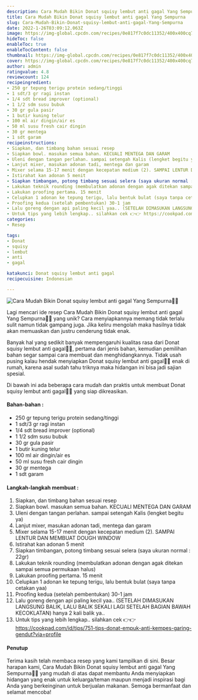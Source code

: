 ```yaml
---
description: Cara Mudah Bikin Donat squisy lembut anti gagal Yang Sempurna"
title: Cara Mudah Bikin Donat squisy lembut anti gagal Yang Sempurna
slug: Cara-Mudah-Bikin-Donat-squisy-lembut-anti-gagal-Yang-Sempurna
date: 2022-1-26T03:09:12.063Z
image: https://img-global.cpcdn.com/recipes/0e817f7c0dc11352/400x400cq70/photo.jpg
hideToc: false
enableToc: true
enableTocContent: false
thumbnail: https://img-global.cpcdn.com/recipes/0e817f7c0dc11352/400x400cq70/photo.jpg
cover: https://img-global.cpcdn.com/recipes/0e817f7c0dc11352/400x400cq70/photo.jpg
author: admin
ratingvalue: 4.8
reviewcount: 124
recipeingredient:
- 250 gr tepung terigu protein sedang/tinggi
- 1 sdt/3 gr ragi instan
- 1/4 sdt bread improver (optional)
- 1 1/2 sdm susu bubuk
- 30 gr gula pasir
- 1 butir kuning telur
- 100 ml air dingin/air es
- 50 ml susu fresh cair dingin
- 30 gr mentega
- 1 sdt garam
recipeinstructions:
- Siapkan, dan timbang bahan sesuai resep
- Siapkan bowl. masukan semua bahan. KECUALI MENTEGA DAN GARAM
- Uleni dengan tangan perlahan. sampai setengah Kalis (lengket begitu ya)
- Lanjut mixer, masukan adonan tadi, mentega dan garam
- Mixer selama 15-17 menit dengan kecepatan medium (2). SAMPAI LENTUR DAN MEMBUAT DOUGH WINDOW
- Istirahat kan adonan 5 menit
- Siapkan timbangan, potong timbang sesuai selera (saya ukuran normal : 22gr)
- Lakukan teknik rounding (membulatkan adonan dengan agak ditekan sampai semua permukaan halus)
- Lakukan proofing pertama. 15 menit
- Celupkan 1 adonan ke tepung terigu, lalu bentuk bulat (saya tanpa cetakan yaa)
- Proofing kedua (setelah pembentukan) 30-1 jam
- Lalu goreng dengan api paling kecil yaa.. (SETELAH DIMASUKAN LANGSUNG BALIK, LALU BALIK SEKALI LAGI SETELAH BAGIAN BAWAH KECOKLATAN) hanya 2 kali balik ya..
- Untuk tips yang lebih lengkap.. silahkan cek 👉👉 https://cookpad.com/id/tips/751-tips-donat-empuk-anti-kempes-garing-gendut?via=profile
categories:
- Resep

tags:
- Donat
- squisy
- lembut
- anti
- gagal

katakunci: Donat squisy lembut anti gagal
recipecuisine: Indonesian

---
```


![Cara Mudah Bikin Donat squisy lembut anti gagal Yang Sempurna👩‍🍳](https://img-global.cpcdn.com/recipes/0e817f7c0dc11352/400x400cq70/photo.jpg)

Lagi mencari ide resep Cara Mudah Bikin Donat squisy lembut anti gagal Yang Sempurna👩‍🍳 yang unik? Cara menyiapkannya memang tidak terlalu sulit namun tidak gampang juga. Jika keliru mengolah maka hasilnya tidak akan memuaskan dan justru cenderung tidak enak.

Banyak hal yang sedikit banyak mempengaruhi kualitas rasa dari Donat squisy lembut anti gagal👩‍🍳, pertama dari jenis bahan, kemudian pemilihan bahan segar sampai cara membuat dan menghidangkannya. Tidak usah pusing kalau hendak menyiapkan Donat squisy lembut anti gagal👩‍🍳 enak di rumah, karena asal sudah tahu triknya maka hidangan ini bisa jadi sajian spesial.

Di bawah ini ada beberapa cara mudah dan praktis untuk membuat Donat squisy lembut anti gagal👩‍🍳 yang siap dikreasikan.

<!--inarticleads1-->

#### Bahan-bahan :

- 250 gr tepung terigu protein sedang/tinggi
- 1 sdt/3 gr ragi instan
- 1/4 sdt bread improver (optional)
- 1 1/2 sdm susu bubuk
- 30 gr gula pasir
- 1 butir kuning telur
- 100 ml air dingin/air es
- 50 ml susu fresh cair dingin
- 30 gr mentega
- 1 sdt garam

<!--inarticleads2-->

#### Langkah-langkah membuat :

1. Siapkan, dan timbang bahan sesuai resep
1. Siapkan bowl. masukan semua bahan. KECUALI MENTEGA DAN GARAM
1. Uleni dengan tangan perlahan. sampai setengah Kalis (lengket begitu ya)
1. Lanjut mixer, masukan adonan tadi, mentega dan garam
1. Mixer selama 15-17 menit dengan kecepatan medium (2). SAMPAI LENTUR DAN MEMBUAT DOUGH WINDOW
1. Istirahat kan adonan 5 menit
1. Siapkan timbangan, potong timbang sesuai selera (saya ukuran normal : 22gr)
1. Lakukan teknik rounding (membulatkan adonan dengan agak ditekan sampai semua permukaan halus)
1. Lakukan proofing pertama. 15 menit
1. Celupkan 1 adonan ke tepung terigu, lalu bentuk bulat (saya tanpa cetakan yaa)
1. Proofing kedua (setelah pembentukan) 30-1 jam
1. Lalu goreng dengan api paling kecil yaa.. (SETELAH DIMASUKAN LANGSUNG BALIK, LALU BALIK SEKALI LAGI SETELAH BAGIAN BAWAH KECOKLATAN) hanya 2 kali balik ya..
1. Untuk tips yang lebih lengkap.. silahkan cek 👉👉 https://cookpad.com/id/tips/751-tips-donat-empuk-anti-kempes-garing-gendut?via=profile

#### Penutup

Terima kasih telah membaca resep yang kami tampilkan di sini. Besar harapan kami, Cara Mudah Bikin Donat squisy lembut anti gagal Yang Sempurna👩‍🍳 yang mudah di atas dapat membantu Anda menyiapkan hidangan yang enak untuk keluarga/teman maupun menjadi inspirasi bagi Anda yang berkeinginan untuk berjualan makanan. Semoga bermanfaat dan selamat mencoba!